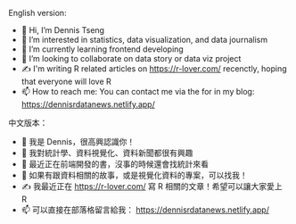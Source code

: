 English version:
- 👋 Hi, I’m Dennis Tseng
- 👀 I’m interested in statistics, data visualization, and data journalism
- 🌱 I’m currently learning frontend developing
- 💞️ I’m looking to collaborate on data story or data viz project
- :writing_hand: I'm writing R related articles on https://r-lover.com/ recenctly, hoping that everyone will love R
- 📫 How to reach me: You can contact me via the for in my blog: https://dennisrdatanews.netlify.app/ 

中文版本：
- 👋 我是 Dennis，很高興認識你！
- 👀 我對統計學、資料視覺化、資料新聞都很有興趣
- 🌱 最近正在前端開發的書，沒事的時候還會找統計來看
- 💞️ 如果有跟資料相關的故事，或是視覺化資料的專案，可以找我！
- :writing_hand: 我最近正在 https://r-lover.com/ 寫 R 相關的文章！希望可以讓大家愛上 R
- 📫 可以直接在部落格留言給我： https://dennisrdatanews.netlify.app/ 
<!---
Dennishi0925/Dennishi0925 is a ✨ special ✨ repository because its `README.md` (this file) appears on your GitHub profile.
You can click the Preview link to take a look at your changes.
--->
